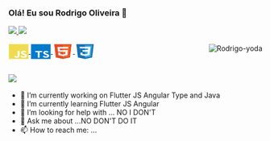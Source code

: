 ### Olá! Eu sou Rodrigo Oliveira 👋
<!-- 
**ghostAmaru/ghostAmaru** is a ✨ _special_ ✨ repository because its `README.md` (this file) appears on your GitHub profile. -->

<div>
  <a href="https://github.com/rafaballerini">
  <img height="180em" src="https://github-readme-stats.vercel.app/api?username=ghostamaru&show_icons=true&theme=tokyonight&include_all_commits=true&count_private=true"/>
  <img height="180em" src="https://github-readme-stats.vercel.app/api/top-langs/?username=ghostamaru&layout=compact&langs_count=7&theme=tokyonight"/>
</div>
<div style="display: inline_block"><br>
  <img align="center" alt="Rodrigo-Js" height="30" width="40" src="https://raw.githubusercontent.com/devicons/devicon/master/icons/javascript/javascript-plain.svg">
  <img align="center" alt="Rodrigo-Ts" height="30" width="40" src="https://raw.githubusercontent.com/devicons/devicon/master/icons/typescript/typescript-plain.svg">
<!--   <img align="center" alt="Rafa-React" height="30" width="40" src="https://raw.githubusercontent.com/devicons/devicon/master/icons/react/react-original.svg"> -->
  <img align="center" alt="Rodrigo-HTML" height="30" width="40" src="https://raw.githubusercontent.com/devicons/devicon/master/icons/html5/html5-original.svg">
  <img align="center" alt="Rodrigo-CSS" height="30" width="40" src="https://raw.githubusercontent.com/devicons/devicon/master/icons/css3/css3-original.svg">
<!--   <img align="center" alt="Rodrigo-Python" height="30" width="40" src="https://raw.githubusercontent.com/devicons/devicon/master/icons/python/python-original.svg"> -->
<!--   <img align="center" alt="Rodrigo-Csharp" height="30" width="40" src="https://raw.githubusercontent.com/devicons/devicon/master/icons/csharp/csharp-original.svg"> -->
  <img align="right" alt="Rodrigo-yoda" src="https://c.tenor.com/HAl6zHgd98oAAAAM/donald-duck-laughing.gif">
</div>

  ##
 
<div> 
   <a href="https://www.linkedin.com/in/rodrigooliveiraconceição7891" target="_blank"><img src="https://img.shields.io/badge/-LinkedIn-%230077B5?style=for-the-badge&logo=linkedin&logoColor=white" target="_blank"></a> 
 
<!--  FAZER A COBRINHA  ![Snake animation](https://github.com/rafaballerini/rafaballerini/blob/output/github-contribution-grid-snake.svg) -->
 
</div>

- 🔭 I’m currently working on Flutter JS Angular Type and Java
- 🌱 I’m currently learning Flutter JS Angular
- 🤔 I’m looking for help with ... NO I DON'T
- 💬 Ask me about ...NO DON'T DO IT
- 📫 How to reach me: ...

